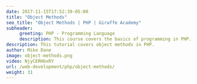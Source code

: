 ```yaml
---
date: 2017-11-15T17:52:39-05:00
title: "Object Methods"
seo_title: "Object Methods | PHP | Giraffe Academy"
subheader:
     greeting: PHP - Programming Language
     description: This course covers the basics of programming in PHP. Work your way through the videos and we'll teach you everything you need to know to start your programming journey!
description: This tutorial covers object methods in PHP.
author: Mike Dane
image: object-methods.png
video: NjyCERHbxRY
url: /web-development/php/object-methods/
weight: 31
---
```

